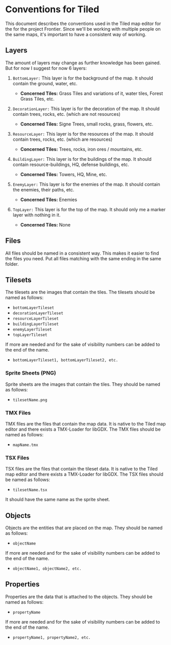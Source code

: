 # Conventions for Tiled

This document describes the conventions used in the Tiled map editor for the for the project Frontier.
Since we'll be working with multiple people on the same maps, it's important to have a consistent way of working.

## Layers

The amount of layers may change as further knowledge has been gained. But for now I suggest for now 6 layers:

1. `BottomLayer:` This layer is for the background of the map. It should contain the ground, water, etc.
   - **Concerned Tiles:** Grass Tiles and variations of it, water tiles, Forest Grass Tiles, etc.
   

2. `DecorationLayer:` This layer is for the decoration of the map. It should contain trees, rocks, etc. (which are not resources)
   - **Concerned Tiles:** Signe Trees, small rocks, grass, flowers, etc.
   

3. `ResourceLayer:` This layer is for the resources of the map. It should contain trees, rocks, etc. (which are resources)
   - **Concerned Tiles:** Trees, rocks, iron ores / mountains, etc.
   

4. `BuildingLayer:` This layer is for the buildings of the map. It should contain resource-buildings, HQ, defense buildings, etc.
   - **Concerned Tiles:** Towers, HQ, Mine, etc.
   

5. `EnemyLayer:` This layer is for the enemies of the map. It should contain the enemies, their paths, etc.
   - **Concerned Tiles:** Enemies
   

6. `TopLayer:` This layer is for the top of the map. It should only me a marker layer with nothing in it.
    - **Concerned Tiles:** None

## Files

All files should be named in a consistent way. This makes it easier to find the files you need.
Put all files matching with the same ending in the same folder.

## Tilesets

The tilesets are the images that contain the tiles. The tilesets should be named as follows:

- `bottomLayerTileset`
- `decorationLayerTileset`
- `resourceLayerTileset`
- `buildingLayerTileset`
- `enemyLayerTileset`
- `topLayerTileset`

If more are needed and for the sake of visibility numbers can be added to the end of the name.

- `bottomLayerTileset1, bottomLayerTileset2, etc.`

### Sprite Sheets (PNG)

Sprite sheets are the images that contain the tiles. They should be named as follows:

- `tilesetName.png`

### TMX Files

TMX files are the files that contain the map data. It is native to the Tiled map editor and there exists a TMX-Loader for libGDX.
The TMX files should be named as follows:

- `mapName.tmx`

### TSX Files

TSX files are the files that contain the tileset data. It is native to the Tiled map editor and there exists a TMX-Loader for libGDX.
The TSX files should be named as follows:

- `tilesetName.tsx`

It should have the same name as the sprite sheet.

## Objects

Objects are the entities that are placed on the map. They should be named as follows:

- `objectName`

If more are needed and for the sake of visibility numbers can be added to the end of the name.

- `objectName1, objectName2, etc.`

## Properties

Properties are the data that is attached to the objects. They should be named as follows:

- `propertyName`

If more are needed and for the sake of visibility numbers can be added to the end of the name.

- `propertyName1, propertyName2, etc.`






